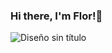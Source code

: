 ### Hi there, I'm Flor!👋
![Diseño sin título](https://user-images.githubusercontent.com/66847119/114256463-c6d2aa00-998f-11eb-86f1-a7edb5c5190e.png)

<!--
**Flornakasone/flornakasone** is a ✨ _special_ ✨ repository because its `README.md` (this file) appears on your GitHub profile.


- :You can find me:
Here are some ideas to get you started:

- 🔭 I’m currently working on ...
- 🌱 I’m currently learning ...
- 👯 I’m looking to collaborate on ...
- 🤔 I’m looking for help with ...
- 💬 Ask me about ...
- 📫 How to reach me: ...
- 😄 Pronouns: ...
- ⚡ Fun fact: ...
-->

